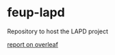 # feup-lapd
Repository to host the LAPD project

[report on overleaf](https://www.overleaf.com/project/5c6e7f6dbc4fc01eaea98c5d)
